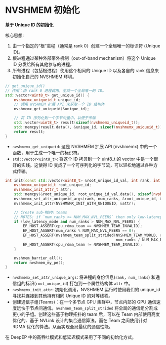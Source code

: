 # NVSHMEM 初始化


**基于 Unique ID 的初始化**

核心思想:

1. 由一个指定的“根”进程（通常是 rank 0）创建一个全局唯一的标识符 (Unique ID)。
2. 根进程通过某种外部带外机制（out-of-band mechanism）将这个 Unique ID 分发给所有其他参与的进程。
3. 所有进程（包括根进程）使用这个相同的 Unique ID 以及各自的 rank 信息来初始化自己的 NVSHMEM 环境。

```cpp
// get_unique_id()
// 作用：由 rank 0 进程调用，生成一个全局唯一的 ID。
std::vector<uint8_t> get_unique_id() {
    nvshmemx_uniqueid_t unique_id;
    // 调用 NVSHMEM 扩展 API 来获取一个 ID 结构体
    nvshmemx_get_uniqueid(&unique_id);

    // 将 ID 序列化到一个字节向量中，以便于传输
    std::vector<uint8_t> result(sizeof(nvshmemx_uniqueid_t));
    std::memcpy(result.data(), &unique_id, sizeof(nvshmemx_uniqueid_t));
    return result;
}
```

- `nvshmemx_get_uniqueid`: 这是 NVSHMEM 扩展 API (nvshmemx) 中的一个函数，用于生成一个唯一的标识符。
- `std::vector<uint8_t>`: 将这个 ID 拷贝到一个 uint8_t 的 vector 中是一个很好的实践。这使得 ID 变成了一个可序列化的字节流，可以轻松地通过各种方式传输。

```cpp
int init(const std::vector<uint8_t> &root_unique_id_val, int rank, int num_ranks, bool low_latency_mode) {
    nvshmemx_uniqueid_t root_unique_id;
    nvshmemx_init_attr_t attr;
    std::memcpy(&root_unique_id, root_unique_id_val.data(), sizeof(nvshmemx_uniqueid_t));
    nvshmemx_set_attr_uniqueid_args(rank, num_ranks, &root_unique_id, &attr);
    nvshmemx_init_attr(NVSHMEMX_INIT_WITH_UNIQUEID, &attr);

    // Create sub-RDMA teams
    // NOTES: if `num_ranks <= NUM_MAX_NVL_PEERS` then only low-latency kernels are used
    if (low_latency_mode and num_ranks > NUM_MAX_NVL_PEERS) {
        EP_HOST_ASSERT(cpu_rdma_team == NVSHMEM_TEAM_INVALID);
        EP_HOST_ASSERT(num_ranks % NUM_MAX_NVL_PEERS == 0);
        EP_HOST_ASSERT(nvshmem_team_split_strided(NVSHMEM_TEAM_WORLD, rank % NUM_MAX_NVL_PEERS, NUM_MAX_NVL_PEERS,
                                                  num_ranks / NUM_MAX_NVL_PEERS, &cpu_rdma_team_config, 0, &cpu_rdma_team) == 0);
        EP_HOST_ASSERT(cpu_rdma_team != NVSHMEM_TEAM_INVALID);
    }

    nvshmem_barrier_all();
    return nvshmem_my_pe();
}
```

- `nvshmemx_set_attr_unique_args`: 将进程的身份信息(`rank`，`num_ranks`) 和通信组的标识(`root_unique_id`) 打包到一个属性结构体 `attr` 中。
- `nvshmemx_init_attr`: 初始化调用，NVSHMEM 运行时使用我们的 unique_id 寻找并连接到其他持有相同 Unique ID 的对等线程。
- 创建通信子组(Teams)：在一个多节点 GPU 集群中，节点内部的 GPU 通信速度远快于节点间通信。`nvshmem_team_split_strided` 将全局的通信组分割成更小的子组。创建这些基于物理拓扑的 team 后，可以在 Team 内部使用高度优化的、基于 NVLink 设计的集合通信算法。而在 Team 之间使用针对 RDMA 优化的算法。从而实现全局最优的通信性能。


在 DeepEP 中的高吞吐模式和低延迟模式采用了不同的初始化方式。